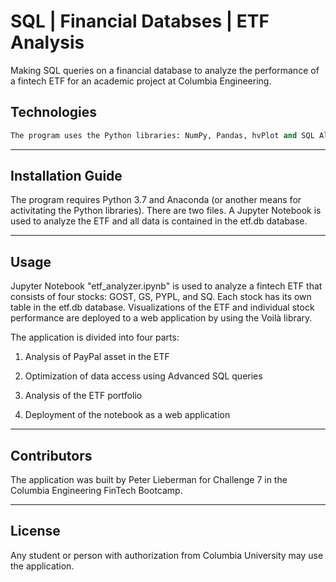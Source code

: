 # SQL | Financial Databses | ETF Analysis

Making SQL queries on a financial database to analyze the performance of a fintech ETF for an academic project at Columbia Engineering.


## Technologies

```python
The program uses the Python libraries: NumPy, Pandas, hvPlot and SQL Alchemy.
```
---

## Installation Guide

The program requires Python 3.7 and Anaconda (or another means for activitating the Python libraries). There are two files. A Jupyter Notebook is used to analyze the ETF and all data is contained in the etf.db database. 

---

## Usage

Jupyter Notebook "etf_analyzer.ipynb" is used to analyze a fintech ETF that consists of four stocks: GOST, GS, PYPL, and SQ. Each stock has its own table in the etf.db database. Visualizations of the ETF and individual stock performance are deployed to a web application by using the Voilà library.

The application is divided into four parts:

1) Analysis of PayPal asset in the ETF

2) Optimization of data access using Advanced SQL queries

3) Analysis of the ETF portfolio

4) Deployment of the notebook as a web application

---

## Contributors

The application was built by Peter Lieberman for Challenge 7 in the Columbia Engineering FinTech Bootcamp.

---

## License

Any student or person with authorization from Columbia University may use the application.
